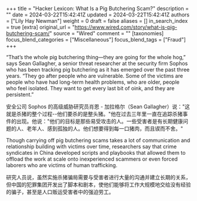 +++
title = "Hacker Lexicon: What Is a Pig Butchering Scam?"
description = ""
date = 2024-03-22T15:42:41Z
updated = 2024-03-22T15:42:41Z
authors = ["Lily Hay Newman"]
weight = 0
draft = false
aliases = []
in_search_index = true
[extra]
original_url = "https://www.wired.com/story/what-is-pig-butchering-scam/"
source = "Wired"
comment = ""
[taxonomies]
focus_blend_categories = ["Miscellaneous"]
focus_blend_tags = ["Fraud"]
+++

“That’s the whole pig butchering thing—they are going for the whole hog,” says Sean Gallagher, a senior threat researcher at the security firm Sophos who has been tracking pig butchering as it has emerged over the past three years. “They go after people who are vulnerable. Some of the victims are people who have had long-term health problems, who are older, people who feel isolated. They want to get every last bit of oink, and they are persistent.”

安全公司 Sophos 的高级威胁研究员肖恩 - 加拉格尔（Sean Gallagher）说："这就是杀猪的整个过程--他们要杀的是整头猪。"他在过去三年里一直在追踪杀猪事件的出现。他说："他们的目标是那些易受攻击的人。一些受害者是有长期健康问题的人、老年人、感到孤独的人。他们想要得到每一口猪肉，而且锲而不舍。"


Though carrying off pig butchering scams takes a lot of communication and relationship building with victims over time, researchers say that crime syndicates in China developed scripts and playbooks that allowed them to offload the work at scale onto inexperienced scammers or even forced laborers who are victims of human trafficking. 

研究人员说，虽然实施杀猪骗局需要与受害者进行大量的沟通并建立长期的关系，但中国的犯罪集团开发出了脚本和剧本，使他们能够将工作大规模地交给没有经验的骗子，甚至是人口贩运受害者中的强迫劳工。


